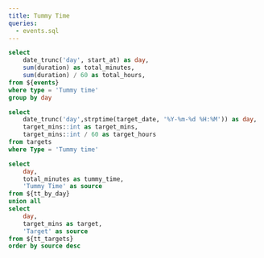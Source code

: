 ```yaml
---
title: Tummy Time
queries:
  - events.sql
---
```


```sql tt_by_day
select
    date_trunc('day', start_at) as day,
    sum(duration) as total_minutes,
    sum(duration) / 60 as total_hours,
from ${events}
where type = 'Tummy time'
group by day
```

```sql tt_targets
select 
    date_trunc('day',strptime(target_date, '%Y-%m-%d %H:%M')) as day,
    target_mins::int as target_mins,
    target_mins::int / 60 as target_hours
from targets
where Type = 'Tummy time'
```

```sql tt_actual_vs_target
select
    day,
    total_minutes as tummy_time,
    'Tummy Time' as source
from ${tt_by_day} 
union all
select
    day,
    target_mins as target,
    'Target' as source
from ${tt_targets}
order by source desc
```

<LineChart
    data={tt_actual_vs_target}
    x=day
    y=tummy_time
    series=source
    title="Tummy Time vs Target"
    labels
    markers
    yGridlines=false
    yAxisLabels=false
/>
